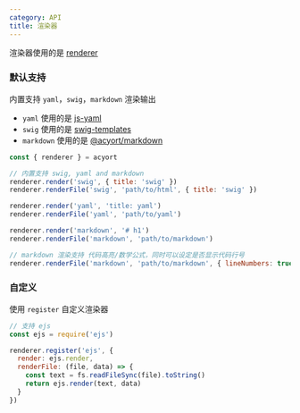 ```yaml
---
category: API
title: 渲染器
---
```


渲染器使用的是 [renderer](https://github.com/acyortjs/renderer)

### 默认支持

内置支持 `yaml`，`swig`，`markdown` 渲染输出

- `yaml` 使用的是 [js-yaml](https://github.com/nodeca/js-yaml)
- `swig` 使用的是 [swig-templates](https://github.com/node-swig/swig-templates)
- `markdown` 使用的是 [@acyort/markdown](https://github.com/acyortjs/markdown)

```js
const { renderer } = acyort

// 内置支持 swig, yaml and markdown
renderer.render('swig', { title: 'swig' })
renderer.renderFile('swig', 'path/to/html', { title: 'swig' })

renderer.render('yaml', 'title: yaml')
renderer.renderFile('yaml', 'path/to/yaml')

renderer.render('markdown', '# h1')
renderer.renderFile('markdown', 'path/to/markdown')

// markdown 渲染支持 代码高亮/数学公式，同时可以设定是否显示代码行号
renderer.renderFile('markdown', 'path/to/markdown', { lineNumbers: true })
```

### 自定义

使用 `register` 自定义渲染器

```js
// 支持 ejs
const ejs = require('ejs')

renderer.register('ejs', {
  render: ejs.render,
  renderFile: (file, data) => {
    const text = fs.readFileSync(file).toString()
    return ejs.render(text, data)
  }
})
```
